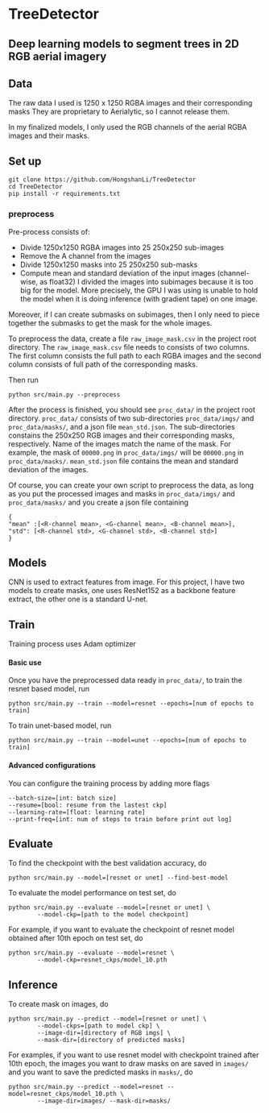 # TreeDetector
## Deep learning models to segment trees in 2D RGB aerial imagery


## Data
The raw data I used is 1250 x 1250 RGBA images and their corresponding masks
They are proprietary to Aerialytic, so I cannot release them. 

In my finalized models, I only used the RGB channels of the 
aerial RGBA images and their masks. 


## Set up
```
git clone https://github.com/HongshanLi/TreeDetector
cd TreeDetector
pip install -r requirements.txt
```

### preprocess
Pre-process consists of:
- Divide 1250x1250 RGBA images into 25 250x250 sub-images
- Remove the A channel from the images
- Divide 1250x1250 masks into 25 250x250 sub-masks
- Compute mean and standard deviation of the input images (channel-wise, as float32) 
I divided the images into subimages because it is too big for the model.
More precisely, the GPU I was using is unable to hold the model when 
it is doing inference (with gradient tape) on one image.

Moreover, if I can create submasks on subimages, then I only need to piece
together the submasks to get the mask for the whole images.

To preprocess the data, create a file `raw_image_mask.csv` in the project
root directory. The `raw_image_mask.csv` file needs to consists of two 
columns. The first column consists the full path to each RGBA images
and the second column consists of full path of the corresponding masks.

Then run
```
python src/main.py --preprocess
```
After the process is finished, you should see `proc_data/` in the project
root directory. `proc_data/` consists of two sub-directories 
`proc_data/imgs/` and `proc_data/masks/`, and a json file `mean_std.json`.
The sub-directories constains the 250x250 RGB images 
and their corresponding masks, respectively. Name of the images match 
the name of the mask. For example, the mask of `00000.png` in `proc_data/imgs/`
will be `00000.png` in `proc_data/masks/`. `mean_std.json` file contains the
mean and standard deviation of the images.

Of course, you can create your own script to preprocess the data, as long as
you put the processed images and masks in `proc_data/imgs/` 
and `proc_data/masks/` and you create a json file containing 
```
{
"mean" :[<R-channel mean>, <G-channel mean>, <B-channel mean>],
"std": [<R-channel std>, <G-channel std>, <B-channel std>]
}
```

## Models
CNN is used to extract features from image. For this project, I have 
two models to create masks, one uses ResNet152 as a backbone feature
extract, the other one is a standard U-net.


## Train
Training process uses Adam optimizer
#### Basic use
Once you have the preprocessed data ready in `proc_data/`, to train the resnet
based model, run
```
python src/main.py --train --model=resnet --epochs=[num of epochs to train]
```
To train unet-based model, run
```
python src/main.py --train --model=unet --epochs=[num of epochs to train]
```
#### Advanced configurations
You can configure the training process by adding more flags
```
--batch-size=[int: batch size]
--resume=[bool: resume from the lastest ckp]
--learning-rate=[float: learning rate]
--print-freq=[int: num of steps to train before print out log]
```

## Evaluate
To find the checkpoint with the best validation accuracy, do
```
python src/main.py --model=[resnet or unet] --find-best-model 
```

To evaluate the model performance on test set, do
```
python src/main.py --evaluate --model=[resnet or unet] \
        --model-ckp=[path to the model checkpoint]
```
For example, if you want to evaluate the checkpoint of 
resnet model obtained after 10th epoch on test set, do
```
python src/main.py --evaluate --model=resnet \
        --model-ckp=resnet_ckps/model_10.pth
```

## Inference
To create mask on images, do
```
python src/main.py --predict --model=[resnet or unet] \
        --model-ckps=[path to model ckp] \
        --image-dir=[directory of RGB imgs] \
        --mask-dir=[directory of predicted masks]
```
For examples, if you want to use resnet model with checkpoint trained after 10th epoch,
the images you want to draw masks on are saved in `images/` and you want to 
save the predicted masks in `masks/`, do
```
python src/main.py --predict --model=resnet --model=resnet_ckps/model_10.pth \
        --image-dir=images/ --mask-dir=masks/
```








